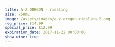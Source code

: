 ```yaml
---
title: A-Z OREGON - riesling
size: 750mL
image: /assets/images/a-z-oregon-riesling-2.png
reg_price: $14.99
special_price: $12.99
expiration_date: 2017-11-22 00:00:00
show_wine: true
---
```




